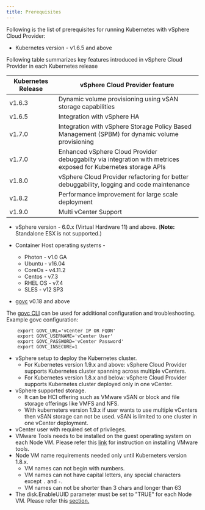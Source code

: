 ```yaml
---
title: Prerequisites
---
```


Following is the list of prerequisites for running Kubernetes with vSphere Cloud Provider:

* Kubernetes version - v1.6.5 and above

Following table summarizes key features introduced in vSphere Cloud Provider in each Kubernetes release

| Kubernetes Release | vSphere Cloud Provider feature |
| ------ | ------ |
| v1.6.3 | Dynamic volume provisioning using vSAN storage capabilities |
| v1.6.5 | Integration with vSphere HA |
| v1.7.0 | Integration with vSphere Storage Policy Based Management (SPBM) for dynamic volume provisioning |
| v1.7.0 | Enhanced vSphere Cloud Provider debuggabilty via integration with metrices exposed for Kubernetes storage APIs |
| v1.8.0 | vSphere Cloud Provider refactoring for better debuggability, logging and code maintenance |
| v1.8.2 | Performance improvement for large scale deployment |
| v1.9.0 | Multi vCenter Support |

* vSphere version - 6.0.x (Virtual Hardware 11) and above. (**Note:** Standalone ESX is not supported.)

* Container Host operating systems -
    - Photon - v1.0 GA
    - Ubuntu - v16.04
    - CoreOs - v4.11.2
    - Centos  - v7.3
    - RHEL OS -  v7.4
    - SLES - v12 SP3

* [govc](https://github.com/vmware/govmomi/releases) v0.18 and above

The [govc CLI](https://github.com/vmware/govmomi/tree/master/govc#govc) can be used for additional configuration and troubleshooting.  Example govc
configuration:

        export GOVC_URL='vCenter IP OR FQDN'
        export GOVC_USERNAME='vCenter User'
        export GOVC_PASSWORD='vCenter Password'
        export GOVC_INSECURE=1

* vSphere setup to deploy the Kubernetes cluster.
   - For Kubernetes version 1.9.x and above: vSphere Cloud Provider supports Kubernetes cluster spanning across multiple vCenters.
   - For Kubernetes version 1.8.x and below: vSphere Cloud Provider supports Kubernetes cluster deployed only in one vCenter.
* vSphere supported storage.
    - It can be HCI offering such as VMware vSAN or block and file storage offerings like VMFS and NFS.
    - With kuberneters version 1.9.x if user wants to use multiple vCenters then vSAN storage can not be used. vSAN is limited to one cluster in one vCenter deployment.
* vCenter user with required set of privileges.
* VMware Tools needs to be installed on the guest operating system on each Node VM. Please refer this [link](https://docs.vmware.com/en/VMware-vSphere/6.5/com.vmware.vsphere.html.hostclient.doc/GUID-ED3ECA21-5763-4919-8947-A819A17980FB.html) for instruction on installing VMware tools.
* Node VM name requirements needed only until Kuberneters version 1.8.x.
    - VM names can not begin with numbers.
    - VM names can not have capital letters, any special characters except `.` and `-`.
    - VM names can not be shorter than 3 chars and longer than 63
* The disk.EnableUUID parameter must be set to "TRUE" for each Node VM. Please refer this [section.](/vsphere-storage-for-kubernetes/documentation/existing.html#enable-disk-uuid-on-node-virtual-machines)

